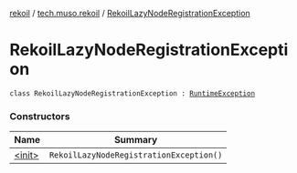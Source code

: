 [rekoil](../../index.md) / [tech.muso.rekoil](../index.md) / [RekoilLazyNodeRegistrationException](./index.md)

# RekoilLazyNodeRegistrationException

`class RekoilLazyNodeRegistrationException : `[`RuntimeException`](https://kotlinlang.org/api/latest/jvm/stdlib/kotlin/-runtime-exception/index.html)

### Constructors

| Name | Summary |
|---|---|
| [&lt;init&gt;](-init-.md) | `RekoilLazyNodeRegistrationException()` |
